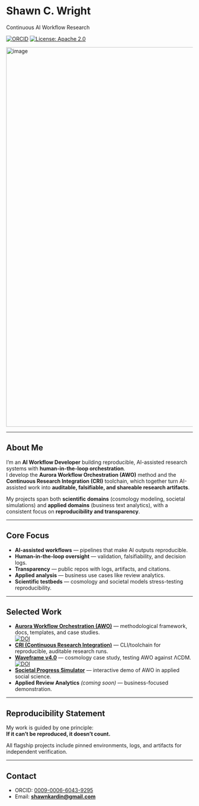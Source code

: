 # Shawn C. Wright
Continuous AI Workflow Research

[![ORCID](https://img.shields.io/badge/ORCID-0009--0006--6043--9295-brightgreen.svg)](https://orcid.org/0009-0006-6043-9295)
[![License: Apache 2.0](https://img.shields.io/badge/License-Apache%202.0-blue.svg)](LICENSE)

<img width="1024" height="1024" alt="image" src="https://github.com/user-attachments/assets/179ebcb9-32b0-40d9-a430-c95595ba038c" />


---

## About Me

I’m an **AI Workflow Developer** building reproducible, AI-assisted research systems with **human-in-the-loop orchestration**.  
I develop the **Aurora Workflow Orchestration (AWO)** method and the **Continuous Research Integration (CRI)** toolchain, which together turn AI-assisted work into **auditable, falsifiable, and shareable research artifacts**.  

My projects span both **scientific domains** (cosmology modeling, societal simulations) and **applied domains** (business text analytics), with a consistent focus on **reproducibility and transparency**.

---

## Core Focus

- **AI-assisted workflows** — pipelines that make AI outputs reproducible.  
- **Human-in-the-loop oversight** — validation, falsifiability, and decision logs.  
- **Transparency** — public repos with logs, artifacts, and citations.  
- **Applied analysis** — business use cases like review analytics.  
- **Scientific testbeds** — cosmology and societal models stress-testing reproducibility.  

---

## Selected Work

- [**Aurora Workflow Orchestration (AWO)**](https://github.com/Wright-Shawn/Aurora-Workflow-Orchestration) — methodological framework, docs, templates, and case studies.  
[![DOI](https://zenodo.org/badge/DOI/10.5281/zenodo.17013612.svg)](https://doi.org/10.5281/zenodo.17013612)
- [**CRI (Continuous Research Integration)**](https://github.com/Wright-Shawn/cri-core) — CLI/toolchain for reproducible, auditable research runs.  
- [**Waveframe v4.0**](https://github.com/Wright-Shawn/Waveframe-v4.0) — cosmology case study, testing AWO against ΛCDM.  
[![DOI ](https://zenodo.org/badge/DOI/10.5281/zenodo.16872199.svg)](https://doi.org/10.5281/zenodo.16872199)
- [**Societal Progress Simulator**](https://github.com/Wright-Shawn/Societal-Progress-Simulator.git) — interactive demo of AWO in applied social science.  
- **Applied Review Analytics** *(coming soon)* — business-focused demonstration.  

---

## Reproducibility Statement

My work is guided by one principle:  
**If it can’t be reproduced, it doesn’t count.**  

All flagship projects include pinned environments, logs, and artifacts for independent verification.

---

## Contact

- ORCID: [0009-0006-6043-9295](https://orcid.org/0009-0006-6043-9295)  
- Email: **shawnkardin@gmail.com**
